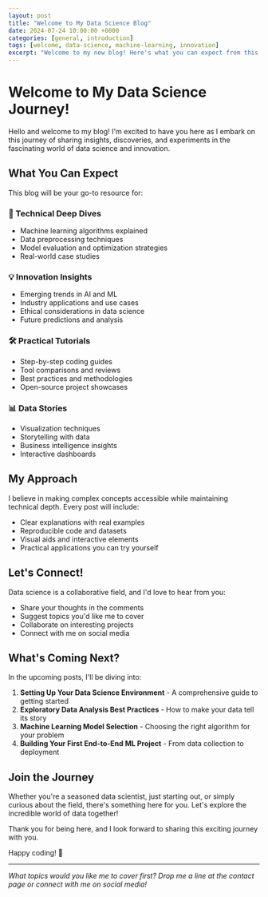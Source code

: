 ```yaml
---
layout: post
title: "Welcome to My Data Science Blog"
date: 2024-07-24 10:00:00 +0000
categories: [general, introduction]
tags: [welcome, data-science, machine-learning, innovation]
excerpt: "Welcome to my new blog! Here's what you can expect from this space dedicated to data science, machine learning, and innovation."
---
```


# Welcome to My Data Science Journey!

Hello and welcome to my blog! I'm excited to have you here as I embark on this journey of sharing insights, discoveries, and experiments in the fascinating world of data science and innovation.

## What You Can Expect

This blog will be your go-to resource for:

### 🔬 Technical Deep Dives
- Machine learning algorithms explained
- Data preprocessing techniques
- Model evaluation and optimization strategies
- Real-world case studies

### 💡 Innovation Insights
- Emerging trends in AI and ML
- Industry applications and use cases
- Ethical considerations in data science
- Future predictions and analysis

### 🛠️ Practical Tutorials
- Step-by-step coding guides
- Tool comparisons and reviews
- Best practices and methodologies
- Open-source project showcases

### 📊 Data Stories
- Visualization techniques
- Storytelling with data
- Business intelligence insights
- Interactive dashboards

## My Approach

I believe in making complex concepts accessible while maintaining technical depth. Every post will include:

- Clear explanations with real examples
- Reproducible code and datasets
- Visual aids and interactive elements
- Practical applications you can try yourself

## Let's Connect!

Data science is a collaborative field, and I'd love to hear from you:

- Share your thoughts in the comments
- Suggest topics you'd like me to cover
- Collaborate on interesting projects
- Connect with me on social media

## What's Coming Next?

In the upcoming posts, I'll be diving into:

1. **Setting Up Your Data Science Environment** - A comprehensive guide to getting started
2. **Exploratory Data Analysis Best Practices** - How to make your data tell its story
3. **Machine Learning Model Selection** - Choosing the right algorithm for your problem
4. **Building Your First End-to-End ML Project** - From data collection to deployment

## Join the Journey

Whether you're a seasoned data scientist, just starting out, or simply curious about the field, there's something here for you. Let's explore the incredible world of data together!

Thank you for being here, and I look forward to sharing this exciting journey with you.

Happy coding! 🚀

---

*What topics would you like me to cover first? Drop me a line at the contact page or connect with me on social media!*